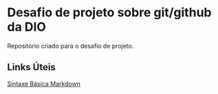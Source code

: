 # Desafio de projeto sobre git/github da DIO
Repositório criado para o desafio de projeto.
## Links Úteis
[Sintaxe Básica Markdown](https://www.markdownguide.org/basic-syntax)
